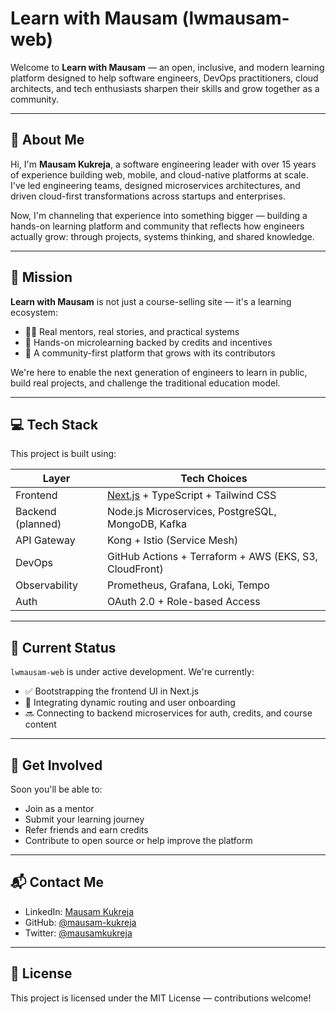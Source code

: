 # Learn with Mausam (lwmausam-web)

Welcome to **Learn with Mausam** — an open, inclusive, and modern learning platform designed to help software engineers, DevOps practitioners, cloud architects, and tech enthusiasts sharpen their skills and grow together as a community.

---

## 👋 About Me

Hi, I'm **Mausam Kukreja**, a software engineering leader with over 15 years of experience building web, mobile, and cloud-native platforms at scale. I've led engineering teams, designed microservices architectures, and driven cloud-first transformations across startups and enterprises.

Now, I'm channeling that experience into something bigger — building a hands-on learning platform and community that reflects how engineers actually grow: through projects, systems thinking, and shared knowledge.

---

## 🌱 Mission

**Learn with Mausam** is not just a course-selling site — it's a learning ecosystem:

- 👨‍🏫 Real mentors, real stories, and practical systems
- 🎯 Hands-on microlearning backed by credits and incentives
- 🔁 A community-first platform that grows with its contributors

We're here to enable the next generation of engineers to learn in public, build real projects, and challenge the traditional education model.

---

## 💻 Tech Stack

This project is built using:

| Layer             | Tech Choices                                               |
| ----------------- | ---------------------------------------------------------- |
| Frontend          | [Next.js](https://nextjs.org/) + TypeScript + Tailwind CSS |
| Backend (planned) | Node.js Microservices, PostgreSQL, MongoDB, Kafka          |
| API Gateway       | Kong + Istio (Service Mesh)                                |
| DevOps            | GitHub Actions + Terraform + AWS (EKS, S3, CloudFront)     |
| Observability     | Prometheus, Grafana, Loki, Tempo                           |
| Auth              | OAuth 2.0 + Role-based Access                              |

---

## 🚧 Current Status

`lwmausam-web` is under active development. We're currently:

- ✅ Bootstrapping the frontend UI in Next.js
- 🔄 Integrating dynamic routing and user onboarding
- 🔜 Connecting to backend microservices for auth, credits, and course content

---

## 🤝 Get Involved

Soon you'll be able to:

- Join as a mentor
- Submit your learning journey
- Refer friends and earn credits
- Contribute to open source or help improve the platform

---

## 📬 Contact Me

- LinkedIn: [Mausam Kukreja](https://www.linkedin.com/in/mausamkukreja/)
- GitHub: [@mausam-kukreja](https://github.com/mausam-kukreja)
- Twitter: [@mausamkukreja](https://twitter.com/mausamkukreja)

---

## 🧭 License

This project is licensed under the MIT License — contributions welcome!
